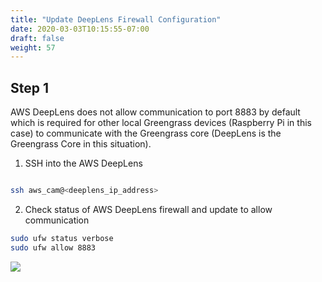 ```yaml
---
title: "Update DeepLens Firewall Configuration"
date: 2020-03-03T10:15:55-07:00
draft: false
weight: 57
---
```

## Step 1

AWS DeepLens does not allow communication to port 8883 by default which is required for other local Greengrass devices (Raspberry Pi in this case) to communicate with the Greengrass core (DeepLens is the Greengrass Core in this situation).  

1. SSH into the AWS DeepLens

```bash

ssh aws_cam@<deeplens_ip_address>

```

2. Check status of AWS DeepLens firewall and update to allow communication

```bash
sudo ufw status verbose
sudo ufw allow 8883
```
![](/images/400_advanced/410_build_a_custom_ml/416_connect_iot/416a_update_deeplens_firewall/416a_step1_ssh_ufw.png)
